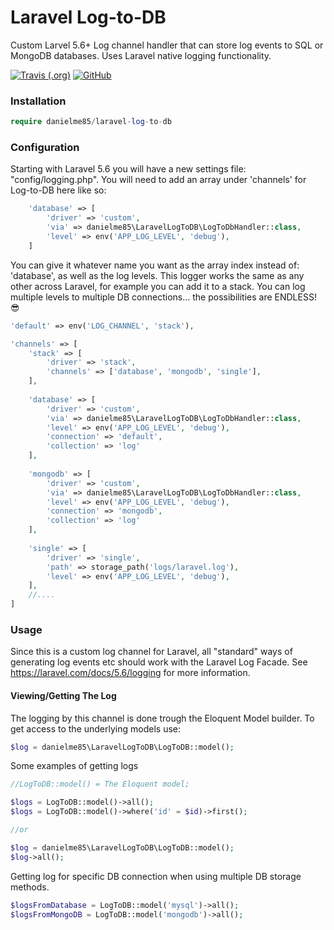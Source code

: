 # Laravel Log-to-DB
Custom Larvel 5.6+ Log channel handler that can store log events to SQL or MongoDB databases. 
Uses Laravel native logging functionality.

[![Travis (.org)](https://img.shields.io/travis/danielme85/laravel-log-to-db.svg?style=flat-square)](https://travis-ci.org/danielme85/laravel-log-to-db)
[![GitHub](https://img.shields.io/github/license/mashape/apistatus.svg?style=flat-square)](https://github.com/danielme85/laravel-log-to-db)

### Installation
```php
require danielme85/laravel-log-to-db
```

### Configuration
Starting with Laravel 5.6 you will have a new settings file: "config/logging.php". 
You will need to add an array under 'channels' for Log-to-DB here like so:
```php
    'database' => [
        'driver' => 'custom',
        'via' => danielme85\LaravelLogToDB\LogToDbHandler::class,
        'level' => env('APP_LOG_LEVEL', 'debug'),
    ]
```
You can give it whatever name you want as the array index instead of: 'database', as well as the log levels.
This logger works the same as any other across Laravel, for example you can add it to a stack. 
You can log multiple levels to multiple DB connections... the possibilities are ENDLESS! 😎
```php
'default' => env('LOG_CHANNEL', 'stack'),

'channels' => [
    'stack' => [
        'driver' => 'stack',
        'channels' => ['database', 'mongodb', 'single'],
    ],
    
    'database' => [
        'driver' => 'custom',
        'via' => danielme85\LaravelLogToDB\LogToDbHandler::class,
        'level' => env('APP_LOG_LEVEL', 'debug'),
        'connection' => 'default',
        'collection' => 'log'
    ],
    
    'mongodb' => [
        'driver' => 'custom',
        'via' => danielme85\LaravelLogToDB\LogToDbHandler::class,
        'level' => env('APP_LOG_LEVEL', 'debug'),
        'connection' => 'mongodb',
        'collection' => 'log'
    ],
    
    'single' => [
        'driver' => 'single',
        'path' => storage_path('logs/laravel.log'),
        'level' => env('APP_LOG_LEVEL', 'debug'),
    ],
    //....
]
```

### Usage
Since this is a custom log channel for Laravel, all "standard" ways of generating log events etc should work with 
the Laravel Log Facade. See https://laravel.com/docs/5.6/logging for more information.

#### Viewing/Getting The Log
The logging by this channel is done trough the Eloquent Model builder. To get access to the underlying models use:
```php
$log = danielme85\LaravelLogToDB\LogToDB::model();
```

Some examples of getting logs
```php
//LogToDB::model() = The Eloquent model;

$logs = LogToDB::model()->all();
$logs = LogToDB::model()->where('id' = $id)->first();

//or

$log = danielme85\LaravelLogToDB\LogToDB::model();
$log->all();
```

Getting log for specific DB connection when using multiple DB storage methods.
```php
$logsFromDatabase = LogToDB::model('mysql')->all();
$logsFromMongoDB = LogToDB::model('mongodb')->all();
```
